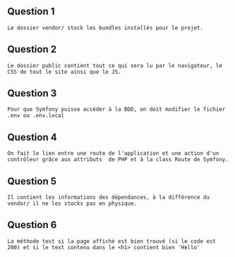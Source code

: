 ## Question 1
```
Le dossier vendor/ stock les bundles installés pour le projet.
```
## Question 2
```
Le dossier public contient tout ce qui sera lu par le navigateur, le CSS de tout le site ainsi que le JS.
```
## Question 3
```
Pour que Symfony puisse accéder à la BDD, on doit modifier le fichier .env ou .env.local
```
## Question 4
```
On fait le lien entre une route de l'application et une action d'un contrôleur grâce aux attributs  de PHP et à la class Route de Symfony.
```
## Question 5
```
Il contient les informations des dépendances, à la différence du vendor/ il ne les stocks pas en physique.
```
## Question 6
```
La méthode test si la page affiché est bien trouvé (si le code est 200) et si le text contenu dans le <h1> contient bien 'Hello'
```


